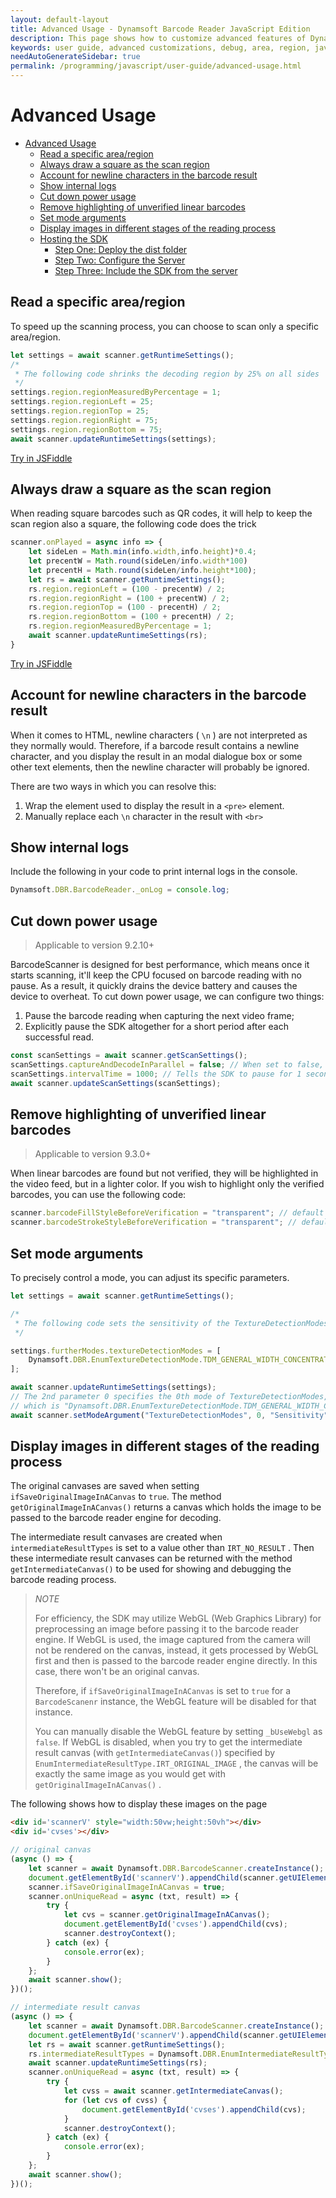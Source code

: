 ```yaml
---
layout: default-layout
title: Advanced Usage - Dynamsoft Barcode Reader JavaScript Edition
description: This page shows how to customize advanced features of Dynamsoft Barcode Reader JavaScript SDK.
keywords: user guide, advanced customizations, debug, area, region, javascript, js
needAutoGenerateSidebar: true
permalink: /programming/javascript/user-guide/advanced-usage.html
---
```


# Advanced Usage

- [Advanced Usage](#advanced-usage)
  - [Read a specific area/region](#read-a-specific-arearegion)
  - [Always draw a square as the scan region](#always-draw-a-square-as-the-scan-region)
  - [Account for newline characters in the barcode result](#account-for-newline-characters-in-the-barcode-result)
  - [Show internal logs](#show-internal-logs)
  - [Cut down power usage](#cut-down-power-usage)
  - [Remove highlighting of unverified linear barcodes](#remove-highlighting-of-unverified-linear-barcodes)
  - [Set mode arguments](#set-mode-arguments)
  - [Display images in different stages of the reading process](#display-images-in-different-stages-of-the-reading-process)
  - [Hosting the SDK](#hosting-the-sdk)
    - [Step One: Deploy the dist folder](#step-one-deploy-the-dist-folder)
    - [Step Two: Configure the Server](#step-two-configure-the-server)
    - [Step Three: Include the SDK from the server](#step-three-include-the-sdk-from-the-server)

## Read a specific area/region

To speed up the scanning process, you can choose to scan only a specific area/region.

```javascript
let settings = await scanner.getRuntimeSettings();
/*
 * The following code shrinks the decoding region by 25% on all sides
 */
settings.region.regionMeasuredByPercentage = 1;
settings.region.regionLeft = 25;
settings.region.regionTop = 25;
settings.region.regionRight = 75;
settings.region.regionBottom = 75;
await scanner.updateRuntimeSettings(settings);
```

[Try in JSFiddle](https://jsfiddle.net/DynamsoftTeam/taykq592/)

## Always draw a square as the scan region

When reading square barcodes such as QR codes, it will help to keep the scan region also a square, the following code does the trick

```javascript
scanner.onPlayed = async info => {
    let sideLen = Math.min(info.width,info.height)*0.4;
    let precentW = Math.round(sideLen/info.width*100)
    let precentH = Math.round(sideLen/info.height*100);
    let rs = await scanner.getRuntimeSettings();
    rs.region.regionLeft = (100 - precentW) / 2;
    rs.region.regionRight = (100 + precentW) / 2;
    rs.region.regionTop = (100 - precentH) / 2;
    rs.region.regionBottom = (100 + precentH) / 2;
    rs.region.regionMeasuredByPercentage = 1;
    await scanner.updateRuntimeSettings(rs);
}
```

[Try in JSFiddle](https://jsfiddle.net/DynamsoftTeam/srny764o/)

## Account for newline characters in the barcode result

When it comes to HTML, newline characters ( `\n` ) are not interpreted as they normally would. Therefore, if a barcode result contains a newline character, and you display the result in an modal dialogue box or some other text elements, then the newline character will probably be ignored.

There are two ways in which you can resolve this:

1. Wrap the element used to display the result in a `<pre>` element.
2. Manually replace each `\n` character in the result with `<br>`

## Show internal logs

Include the following in your code to print internal logs in the console.

```javascript
Dynamsoft.DBR.BarcodeReader._onLog = console.log;
```

## Cut down power usage

> Applicable to version 9.2.10+

BarcodeScanner is designed for best performance, which means once it starts scanning, it'll keep the CPU focused on barcode reading with no pause. As a result, it quickly drains the device battery and causes the device to overheat. To cut down power usage, we can configure two things:

1. Pause the barcode reading when capturing the next video frame;
2. Explicitly pause the SDK altogether for a short period after each successful read.

```js
const scanSettings = await scanner.getScanSettings();
scanSettings.captureAndDecodeInParallel = false; // When set to false, the SDK will pause reading when capturing the next frame. Otherwise, the SDK will capture the next frame while reading the current frame, which means it never stops.
scanSettings.intervalTime = 1000; // Tells the SDK to pause for 1 second after reading a frame before capturing the next frame.
await scanner.updateScanSettings(scanSettings);
```

## Remove highlighting of unverified linear barcodes

> Applicable to version 9.3.0+

When linear barcodes are found but not verified, they will be highlighted in the video feed, but in a lighter color. If you wish to highlight only the verified barcodes, you can use the following code:

```js
scanner.barcodeFillStyleBeforeVerification = "transparent"; // default value: "rgba(248,252,0,0.2)"
scanner.barcodeStrokeStyleBeforeVerification = "transparent"; // default value: "transparent"
```

## Set mode arguments

To precisely control a mode, you can adjust its specific parameters.

```javascript
let settings = await scanner.getRuntimeSettings();

/*
 * The following code sets the sensitivity of the TextureDetectionModes to 9
 */

settings.furtherModes.textureDetectionModes = [
    Dynamsoft.DBR.EnumTextureDetectionMode.TDM_GENERAL_WIDTH_CONCENTRATION, 0, 0, 0, 0, 0, 0, 0
];

await scanner.updateRuntimeSettings(settings);
// The 2nd parameter 0 specifies the 0th mode of TextureDetectionModes, 
// which is "Dynamsoft.DBR.EnumTextureDetectionMode.TDM_GENERAL_WIDTH_CONCENTRATION" in this case.
await scanner.setModeArgument("TextureDetectionModes", 0, "Sensitivity", "9");
```

## Display images in different stages of the reading process

The original canvases are saved when setting `ifSaveOriginalImageInACanvas` to `true`. The method `getOriginalImageInACanvas()` returns a canvas which holds the image to be passed to the barcode reader engine for decoding. 

The intermediate result canvases are created when `intermediateResultTypes` is set to a value other than `IRT_NO_RESULT` . Then these intermediate result canvases can be returned with the method `getIntermediateCanvas()` to be used for showing and debugging the barcode reading process. 

> *NOTE*
>  
> For efficiency, the SDK may utilize WebGL (Web Graphics Library) for preprocessing an image before passing it to the barcode reader engine. If WebGL is used, the image captured from the camera will not be rendered on the canvas, instead, it gets processed by WebGL first and then is passed to the barcode reader engine directly. In this case, there won't be an original canvas.
> 
> Therefore, if `ifSaveOriginalImageInACanvas` is set to `true` for a `BarcodeScanenr` instance, the WebGL feature will be disabled for that instance.
>
> You can manually disable the WebGL feature by setting `_bUseWebgl` as `false`. If WebGL is disabled, when you try to get the intermediate result canvas (with `getIntermediateCanvas()`) specified by `EnumIntermediateResultType.IRT_ORIGINAL_IMAGE` , the canvas will be exactly the same image as you would get with `getOriginalImageInACanvas()` .

The following shows how to display these images on the page

```html
<div id='scannerV' style="width:50vw;height:50vh"></div>
<div id='cvses'></div>
```

```javascript
// original canvas
(async () => {
    let scanner = await Dynamsoft.DBR.BarcodeScanner.createInstance();
    document.getElementById('scannerV').appendChild(scanner.getUIElement());
    scanner.ifSaveOriginalImageInACanvas = true;
    scanner.onUniqueRead = async (txt, result) => {
        try {
            let cvs = scanner.getOriginalImageInACanvas();
            document.getElementById('cvses').appendChild(cvs);
            scanner.destroyContext();
        } catch (ex) {
            console.error(ex);
        }
    };
    await scanner.show();
})();
```

```javascript
// intermediate result canvas
(async () => {
    let scanner = await Dynamsoft.DBR.BarcodeScanner.createInstance();
    document.getElementById('scannerV').appendChild(scanner.getUIElement());
    let rs = await scanner.getRuntimeSettings();
    rs.intermediateResultTypes = Dynamsoft.DBR.EnumIntermediateResultType.IRT_ORIGINAL_IMAGE;
    await scanner.updateRuntimeSettings(rs);
    scanner.onUniqueRead = async (txt, result) => {
        try {
            let cvss = await scanner.getIntermediateCanvas();
            for (let cvs of cvss) {
                document.getElementById('cvses').appendChild(cvs);
            }
            scanner.destroyContext();
        } catch (ex) {
            console.error(ex);
        }
    };
    await scanner.show();
})();
```
